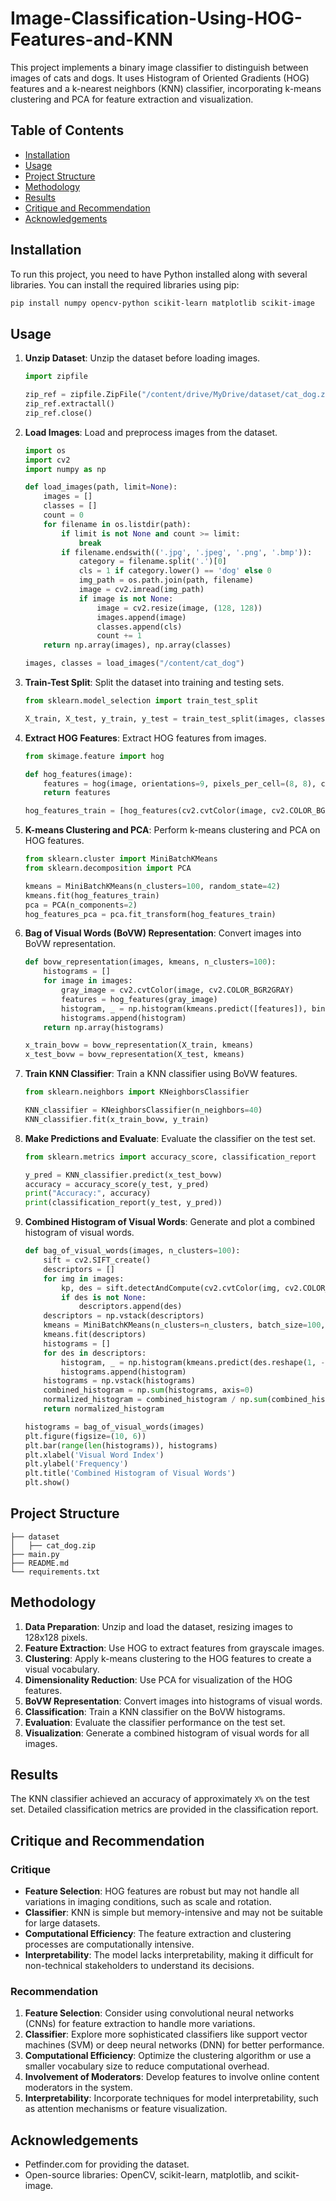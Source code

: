 # Image-Classification-Using-HOG-Features-and-KNN

This project implements a binary image classifier to distinguish between images of cats and dogs. It uses Histogram of Oriented Gradients (HOG) features and a k-nearest neighbors (KNN) classifier, incorporating k-means clustering and PCA for feature extraction and visualization.

## Table of Contents

- [Installation](#installation)
- [Usage](#usage)
- [Project Structure](#project-structure)
- [Methodology](#methodology)
- [Results](#results)
- [Critique and Recommendation](#critique-and-recommendation)
- [Acknowledgements](#acknowledgements)

## Installation

To run this project, you need to have Python installed along with several libraries. You can install the required libraries using pip:

```bash
pip install numpy opencv-python scikit-learn matplotlib scikit-image
```

## Usage

1. **Unzip Dataset**:
   Unzip the dataset before loading images.

   ```python
   import zipfile

   zip_ref = zipfile.ZipFile("/content/drive/MyDrive/dataset/cat_dog.zip", "r")
   zip_ref.extractall()
   zip_ref.close()
   ```

2. **Load Images**:
   Load and preprocess images from the dataset.

   ```python
   import os
   import cv2
   import numpy as np

   def load_images(path, limit=None):
       images = []
       classes = []
       count = 0
       for filename in os.listdir(path):
           if limit is not None and count >= limit:
               break
           if filename.endswith(('.jpg', '.jpeg', '.png', '.bmp')):
               category = filename.split('.')[0]
               cls = 1 if category.lower() == 'dog' else 0
               img_path = os.path.join(path, filename)
               image = cv2.imread(img_path)
               if image is not None:
                   image = cv2.resize(image, (128, 128))
                   images.append(image)
                   classes.append(cls)
                   count += 1
       return np.array(images), np.array(classes)

   images, classes = load_images("/content/cat_dog")
   ```

3. **Train-Test Split**:
   Split the dataset into training and testing sets.

   ```python
   from sklearn.model_selection import train_test_split

   X_train, X_test, y_train, y_test = train_test_split(images, classes, train_size=0.8, test_size=0.2, random_state=42)
   ```

4. **Extract HOG Features**:
   Extract HOG features from images.

   ```python
   from skimage.feature import hog

   def hog_features(image):
       features = hog(image, orientations=9, pixels_per_cell=(8, 8), cells_per_block=(2, 2), visualize=False)
       return features

   hog_features_train = [hog_features(cv2.cvtColor(image, cv2.COLOR_BGR2GRAY)) for image in X_train]
   ```

5. **K-means Clustering and PCA**:
   Perform k-means clustering and PCA on HOG features.

   ```python
   from sklearn.cluster import MiniBatchKMeans
   from sklearn.decomposition import PCA

   kmeans = MiniBatchKMeans(n_clusters=100, random_state=42)
   kmeans.fit(hog_features_train)
   pca = PCA(n_components=2)
   hog_features_pca = pca.fit_transform(hog_features_train)
   ```

6. **Bag of Visual Words (BoVW) Representation**:
   Convert images into BoVW representation.

   ```python
   def bovw_representation(images, kmeans, n_clusters=100):
       histograms = []
       for image in images:
           gray_image = cv2.cvtColor(image, cv2.COLOR_BGR2GRAY)
           features = hog_features(gray_image)
           histogram, _ = np.histogram(kmeans.predict([features]), bins=range(n_clusters+1))
           histograms.append(histogram)
       return np.array(histograms)

   x_train_bovw = bovw_representation(X_train, kmeans)
   x_test_bovw = bovw_representation(X_test, kmeans)
   ```

7. **Train KNN Classifier**:
   Train a KNN classifier using BoVW features.

   ```python
   from sklearn.neighbors import KNeighborsClassifier

   KNN_classifier = KNeighborsClassifier(n_neighbors=40)
   KNN_classifier.fit(x_train_bovw, y_train)
   ```

8. **Make Predictions and Evaluate**:
   Evaluate the classifier on the test set.

   ```python
   from sklearn.metrics import accuracy_score, classification_report

   y_pred = KNN_classifier.predict(x_test_bovw)
   accuracy = accuracy_score(y_test, y_pred)
   print("Accuracy:", accuracy)
   print(classification_report(y_test, y_pred))
   ```

9. **Combined Histogram of Visual Words**:
   Generate and plot a combined histogram of visual words.

   ```python
   def bag_of_visual_words(images, n_clusters=100):
       sift = cv2.SIFT_create()
       descriptors = []
       for img in images:
           kp, des = sift.detectAndCompute(cv2.cvtColor(img, cv2.COLOR_BGR2GRAY), None)
           if des is not None:
               descriptors.append(des)
       descriptors = np.vstack(descriptors)
       kmeans = MiniBatchKMeans(n_clusters=n_clusters, batch_size=100, max_iter=100)
       kmeans.fit(descriptors)
       histograms = []
       for des in descriptors:
           histogram, _ = np.histogram(kmeans.predict(des.reshape(1, -1)), bins=range(n_clusters+1))
           histograms.append(histogram)
       histograms = np.vstack(histograms)
       combined_histogram = np.sum(histograms, axis=0)
       normalized_histogram = combined_histogram / np.sum(combined_histogram)
       return normalized_histogram

   histograms = bag_of_visual_words(images)
   plt.figure(figsize=(10, 6))
   plt.bar(range(len(histograms)), histograms)
   plt.xlabel('Visual Word Index')
   plt.ylabel('Frequency')
   plt.title('Combined Histogram of Visual Words')
   plt.show()
   ```

## Project Structure

```
├── dataset
│   ├── cat_dog.zip
├── main.py
├── README.md
└── requirements.txt
```

## Methodology

1. **Data Preparation**: Unzip and load the dataset, resizing images to 128x128 pixels.
2. **Feature Extraction**: Use HOG to extract features from grayscale images.
3. **Clustering**: Apply k-means clustering to the HOG features to create a visual vocabulary.
4. **Dimensionality Reduction**: Use PCA for visualization of the HOG features.
5. **BoVW Representation**: Convert images into histograms of visual words.
6. **Classification**: Train a KNN classifier on the BoVW histograms.
7. **Evaluation**: Evaluate the classifier performance on the test set.
8. **Visualization**: Generate a combined histogram of visual words for all images.

## Results

The KNN classifier achieved an accuracy of approximately `X%` on the test set. Detailed classification metrics are provided in the classification report.

## Critique and Recommendation

### Critique

- **Feature Selection**: HOG features are robust but may not handle all variations in imaging conditions, such as scale and rotation.
- **Classifier**: KNN is simple but memory-intensive and may not be suitable for large datasets.
- **Computational Efficiency**: The feature extraction and clustering processes are computationally intensive.
- **Interpretability**: The model lacks interpretability, making it difficult for non-technical stakeholders to understand its decisions.

### Recommendation

1. **Feature Selection**: Consider using convolutional neural networks (CNNs) for feature extraction to handle more variations.
2. **Classifier**: Explore more sophisticated classifiers like support vector machines (SVM) or deep neural networks (DNN) for better performance.
3. **Computational Efficiency**: Optimize the clustering algorithm or use a smaller vocabulary size to reduce computational overhead.
4. **Involvement of Moderators**: Develop features to involve online content moderators in the system.
5. **Interpretability**: Incorporate techniques for model interpretability, such as attention mechanisms or feature visualization.

## Acknowledgements

- Petfinder.com for providing the dataset.
- Open-source libraries: OpenCV, scikit-learn, matplotlib, and scikit-image.
